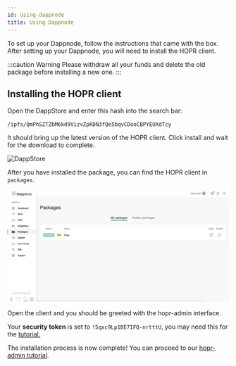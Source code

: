 ```yaml
---
id: using-dappnode
title: Using Dappnode
---
```

To set up your Dappnode, follow the instructions that came with the box. After setting up your Dappnode, you will need to install the HOPR client.

:::caution Warning
Please withdraw all your funds and delete the old package before installing a new one.
:::

## Installing the HOPR client

Open the DappStore and enter this hash into the search bar:

```
/ipfs/QmPhSZTZbM6kd9VizvZpKDN3fQe5bqvCDooCBPYEUXdTcy
```

It should bring up the latest version of the HOPR client. Click install and wait for the download to complete.

![DappStore](/img/node/avado-1.png)

After you have installed the package, you can find the HOPR client in `packages`.

![MyDapps](./images/Dappnode-2.png)

Open the client and you should be greeted with the hopr-admin interface. 

Your **security token** is set to `!5qxc9Lp1BE7IFQ-nrtttU`, you may need this for the [tutorial.](using-hopr-admin) 

The installation process is now complete! You can proceed to our [hopr-admin tutorial](using-hopr-admin).
